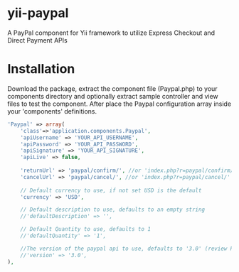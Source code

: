 yii-paypal
==========

A PayPal component for Yii framework to utilize Express Checkout and Direct Payment APIs



Installation
==========

Download the package, extract the component file (Paypal.php) to your components directory and optionally extract 
sample controller and view files to test the component.
After place the Paypal configuration array inside your 'components' definitions.

```php
'Paypal' => array(
	'class'=>'application.components.Paypal',
	'apiUsername' => 'YOUR_API_USERNAME',
	'apiPassword' => 'YOUR_API_PASSWORD',
	'apiSignature' => 'YOUR_API_SIGNATURE',
	'apiLive' => false,
	
	'returnUrl' => 'paypal/confirm/', //or 'index.php?r=paypal/confirm/' if url management component is not enabled
	'cancelUrl' => 'paypal/cancel/', //or 'index.php?r=paypal/cancel/' if url management component is not enabled
	
    // Default currency to use, if not set USD is the default
    'currency' => 'USD',

    // Default description to use, defaults to an empty string
    //'defaultDescription' => '',

    // Default Quantity to use, defaults to 1
    //'defaultQuantity' => '1',

	//The version of the paypal api to use, defaults to '3.0' (review PayPal documentation to include a valid API version)
    //'version' => '3.0',
),
```